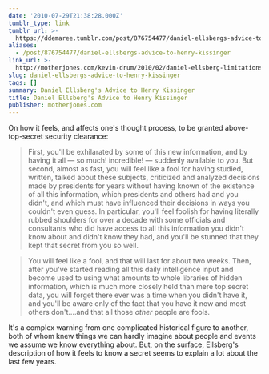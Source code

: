 ```yaml
---
date: '2010-07-29T21:38:28.000Z'
tumblr_type: link
tumblr_url: >-
  https://ddemaree.tumblr.com/post/876754477/daniel-ellsbergs-advice-to-henry-kissinger
aliases:
  - /post/876754477/daniel-ellsbergs-advice-to-henry-kissinger
link_url: >-
  http://motherjones.com/kevin-drum/2010/02/daniel-ellsberg-limitations-knowledge
slug: daniel-ellsbergs-advice-to-henry-kissinger
tags: []
summary: Daniel Ellsberg's Advice to Henry Kissinger
title: Daniel Ellsberg's Advice to Henry Kissinger
publisher: motherjones.com
---
```


On how it feels, and affects one's thought process, to be granted above-top-secret security clearance:

> First, you'll be exhilarated by some of this new information, and by having it all — so much! incredible! — suddenly available to you. But second, almost as fast, you will feel like a fool for having studied, written, talked about these subjects, criticized and analyzed decisions made by presidents for years without having known of the existence of all this information, which presidents and others had and you didn't, and which must have influenced their decisions in ways you couldn't even guess. In particular, you'll feel foolish for having literally rubbed shoulders for over a decade with some officials and consultants who did have access to all this information you didn't know about and didn't know they had, and you'll be stunned that they kept that secret from you so well.

> You will feel like a fool, and that will last for about two weeks. Then, after you've started reading all this daily intelligence input and become used to using what amounts to whole libraries of hidden information, which is much more closely held than mere top secret data, you will forget there ever was a time when you didn't have it, and you'll be aware only of the fact that you have it now and most others don't....and that all those _other_ people are fools.

It's a complex warning from one complicated historical figure to another, both of whom knew things we can hardly imagine about people and events we assume we know everything about. But, on the surface, Ellsberg's description of how it feels to know a secret seems to explain a lot about the last few years.